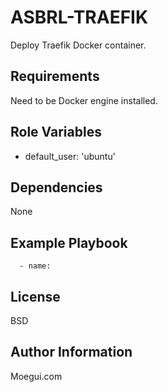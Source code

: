 ASBRL-TRAEFIK
=========

Deploy Traefik Docker container.

Requirements
------------

Need to be Docker engine installed.

Role Variables
--------------

- default_user: 'ubuntu'

Dependencies
------------

None

Example Playbook
----------------

      - name: 

License
-------

BSD

Author Information
------------------

Moegui.com